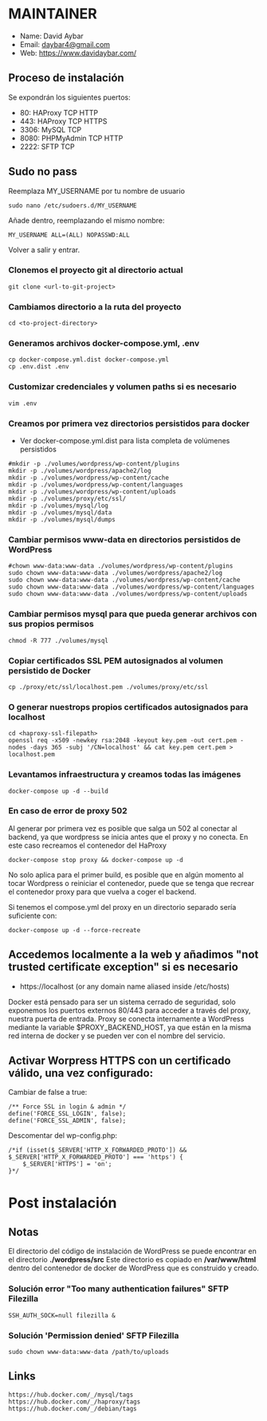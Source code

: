 # MAINTAINER
- Name: David Aybar
- Email: daybar4@gmail.com
- Web: https://www.davidaybar.com/

## Proceso de instalación
Se expondrán los siguientes puertos:
- 80: HAProxy TCP HTTP
- 443: HAProxy TCP HTTPS
- 3306: MySQL TCP
- 8080: PHPMyAdmin TCP HTTP
- 2222: SFTP TCP

## Sudo no pass
Reemplaza MY_USERNAME por tu nombre de usuario
```
sudo nano /etc/sudoers.d/MY_USERNAME
```
Añade dentro, reemplazando el mismo nombre:
```
MY_USERNAME ALL=(ALL) NOPASSWD:ALL
```
Volver a salir y entrar.

### Clonemos el proyecto git al directorio actual
```
git clone <url-to-git-project>
```

### Cambiamos directorio a la ruta del proyecto
```
cd <to-project-directory>
```

### Generamos archivos docker-compose.yml, .env
```
cp docker-compose.yml.dist docker-compose.yml
cp .env.dist .env
```

### Customizar credenciales y volumen paths si es necesario
```
vim .env
```

### Creamos por primera vez directorios persistidos para docker
- Ver docker-compose.yml.dist para lista completa de volúmenes persistidos
```
#mkdir -p ./volumes/wordpress/wp-content/plugins
mkdir -p ./volumes/wordpress/apache2/log
mkdir -p ./volumes/wordpress/wp-content/cache
mkdir -p ./volumes/wordpress/wp-content/languages
mkdir -p ./volumes/wordpress/wp-content/uploads
mkdir -p ./volumes/proxy/etc/ssl/
mkdir -p ./volumes/mysql/log
mkdir -p ./volumes/mysql/data
mkdir -p ./volumes/mysql/dumps
```

### Cambiar permisos www-data en directorios persistidos de WordPress
```
#chown www-data:www-data ./volumes/wordpress/wp-content/plugins
sudo chown www-data:www-data ./volumes/wordpress/apache2/log
sudo chown www-data:www-data ./volumes/wordpress/wp-content/cache
sudo chown www-data:www-data ./volumes/wordpress/wp-content/languages
sudo chown www-data:www-data ./volumes/wordpress/wp-content/uploads
```

### Cambiar permisos mysql para que pueda generar archivos con sus propios permisos
```
chmod -R 777 ./volumes/mysql
```
### Copiar certificados SSL PEM autosignados al volumen persistido de Docker
```
cp ./proxy/etc/ssl/localhost.pem ./volumes/proxy/etc/ssl
```

### O generar nuestrops propios certificados autosignados para localhost
```
cd <haproxy-ssl-filepath>
openssl req -x509 -newkey rsa:2048 -keyout key.pem -out cert.pem -nodes -days 365 -subj '/CN=localhost' && cat key.pem cert.pem > localhost.pem
```

### Levantamos infraestructura y creamos todas las imágenes
```
docker-compose up -d --build
```
### En caso de error de proxy 502
Al generar por primera vez es posible que salga un 502 al conectar al backend, ya que wordpress se inicia antes que el proxy y no conecta.
En este caso recreamos el contenedor del HaProxy
```
docker-compose stop proxy && docker-compose up -d
```
No solo aplica para el primer build, es posible que en algún momento al tocar Wordpress o reiniciar el contenedor, puede que se tenga que recrear el contenedor proxy para que vuelva a coger el backend.

Si tenemos el compose.yml del proxy en un directorio separado sería suficiente con:
```
docker-compose up -d --force-recreate
```

## Accedemos localmente a la web y añadimos "not trusted certificate exception" si es necesario
- https://localhost (or any domain name aliased inside /etc/hosts)

Docker está pensado para ser un sistema cerrado de seguridad, solo exponemos los puertos externos 80/443 para acceder a través del proxy, nuestra puerta de entrada.
Proxy se conecta internamente a WordPress mediante la variable $PROXY_BACKEND_HOST, ya que están en la misma red interna de docker y se pueden ver con el nombre del servicio.

## Activar Worpress HTTPS con un certificado válido, una vez configurado:
Cambiar de false a true:
```
/** Force SSL in login & admin */
define('FORCE_SSL_LOGIN', false);
define('FORCE_SSL_ADMIN', false);
```
Descomentar del wp-config.php:
```
/*if (isset($_SERVER['HTTP_X_FORWARDED_PROTO']) && $_SERVER['HTTP_X_FORWARDED_PROTO'] === 'https') {
	$_SERVER['HTTPS'] = 'on';
}*/
```
# Post instalación

## Notas
El directorio del código de instalación de WordPress se puede encontrar en el directorio **./wordpress/src**
Este directorio es copiado en **/var/www/html** dentro del contenedor de docker de WordPress que es construido y creado.

### Solución error "Too many authentication failures" SFTP Filezilla
```
SSH_AUTH_SOCK=null filezilla &
```

### Solución 'Permission denied' SFTP Filezilla
```
sudo chown www-data:www-data /path/to/uploads
```

## Links
`https://hub.docker.com/_/mysql/tags`
`https://hub.docker.com/_/haproxy/tags`
`https://hub.docker.com/_/debian/tags`
